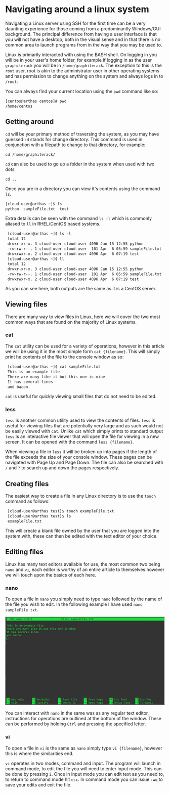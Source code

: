 # Navigating around a linux system

Navigating a Linux server using SSH for the first time can be a very daunting experience for those coming from a predominantly Windows/GUI background. The principal
difference from having a user interface is that you will not have a desktop, both in the visual sense and in that there is no common area to launch programs from in the way
that you may be used to.

Linux is primarily interacted with using the BASH shell. On logging in you will be in your user's home folder, for example if logging in as the user `graphiterack` you will
be in `/home/graphiterack`. The exception to this is the `root` user, root is akin to the administrator user in other operating systems and has permission to change
anything on the system and always logs in to `/root`.


You can always find your current location using the `pwd` command like so:

    [centos@arthas centos]# pwd
    /home/centos



## Getting around


`cd` will be your primary method of traversing the system, as you may have guessed `cd` stands for change directory. This command is used in conjunction with a filepath
to change to that directory, for example:


    cd /home/graphiterack/

`cd` can also be used to go up a folder in the system when used with two dots


    cd ..


Once you are in a directory you can view it's contents using the command `ls`.


    [cloud-user@arthas ~]$ ls
    python  sampleFile.txt  test


Extra details can be seen with the command `ls -l` which is commonly aliased to `ll` in RHEL/CentOS based systems.


     [cloud-user@arthas ~]$ ls -l
     total 12
     drwxr-xr-x. 3 cloud-user cloud-user 4096 Jan 15 12:55 python
     -rw-rw-r--. 1 cloud-user cloud-user  101 Apr  6 05:59 sampleFile.txt
     drwxrwxr-x. 2 cloud-user cloud-user 4096 Apr  6 07:19 test
     [cloud-user@arthas ~]$ ll
     total 12
     drwxr-xr-x. 3 cloud-user cloud-user 4096 Jan 15 12:55 python
     -rw-rw-r--. 1 cloud-user cloud-user  101 Apr  6 05:59 sampleFile.txt
     drwxrwxr-x. 2 cloud-user cloud-user 4096 Apr  6 07:19 test


As you can see here, both outputs are the same as it is a CentOS server.

## Viewing files


There are many way to view files in Linux, here we will cover the two most common ways that are found on the majority of Linux systems.

### cat


The `cat` utility can be used for a variety of operations, however in this article we will be using it in the most simple form `cat {filename}`. This will simply print
he contents of the file to the console window as so:


     [cloud-user@arthas ~]$ cat sampleFile.txt
     This is an example file
     There are many like it but this one is mine
     It has several lines
     and bacon.


`cat` is useful for quickly viewing small files that do not need to be edited.

### less


`less` is another common utility used to view the contents of files. `less` is useful for viewing files that are potentially very large and as such would not be easily
viewed with `cat`. Unlike `cat` which simply prints to standard output `less` is an interactive file viewer that will open the file for viewing in a new screen.
It can be opened with the command `less {filename}`.

When viewing a file in `less` it will be broken up into pages if the length of the file exceeds the size of your console window. These pages can be navigated with Page Up
and Page Down. The file can also be searched with `/` and `?` to search up and down the pages respectively.

## Creating files

The easiest way to create a file in any Linux directory is to use the `touch` command as follows:


     [cloud-user@arthas test]$ touch exampleFile.txt
     [cloud-user@arthas test]$ ls
     exampleFile.txt


This will create a blank file owned by the user that you are logged into the system with, these can then be edited with the text editor of your choice.

## Editing files


Linux has many text editors available for use, the most common two being `nano` and `vi`, each editor is worthy of an entire article to themselves however we will touch
upon the basics of each here.

### nano


To open a file in `nano` you simply need to type `nano` followed by the name of the file you wish to edit. In the following example I have used `nano sampleFile.txt`.

![nano](nano1.png)

You can interact with `nano` in the same was as any regular text editor, instructions for operations are outlined at the bottom of the window. These can be performed by
holding `Ctrl` and pressing the specified letter.

### vi


To open a file in `vi` is the same as `nano` simply type `vi {filename}`, however this is where the similarities end.

`vi` operates in two modes, command and input. The program will launch in command mode, to edit the file you will need to enter input mode. This can be done by pressing
`i`. Once in input mode you can edit text as you need to, to return to command mode hit `esc`. In command mode you can issue `:wq` to save your edits and exit the file.
